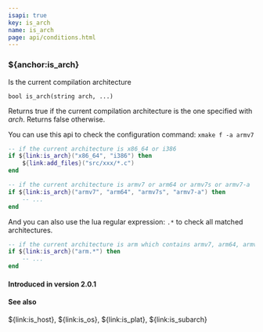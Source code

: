 ```yaml
---
isapi: true
key: is_arch
name: is_arch
page: api/conditions.html
---
```


### ${anchor:is_arch}

Is the current compilation architecture

`bool is_arch(string arch, ...)`

Returns true if the current compilation architecture is the one specified with *arch*. Returns false otherwise.

You can use this api to check the configuration command: `xmake f -a armv7`

```lua
-- if the current architecture is x86_64 or i386
if ${link:is_arch}("x86_64", "i386") then
    ${link:add_files}("src/xxx/*.c")
end

-- if the current architecture is armv7 or arm64 or armv7s or armv7-a
if ${link:is_arch}("armv7", "arm64", "armv7s", "armv7-a") then
    -- ...
end
```

And you can also use the lua regular expression: `.*` to check all matched architectures.

```lua
-- if the current architecture is arm which contains armv7, arm64, armv7s and armv7-a ...
if ${link:is_arch}("arm.*") then
    -- ...
end
```

#### Introduced in version 2.0.1

#### See also

${link:is_host}, ${link:is_os}, ${link:is_plat}, ${link:is_subarch}
